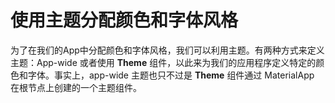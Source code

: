# 使用主题分配颜色和字体风格

为了在我们的App中分配颜色和字体风格，我们可以利用主题。有两种方式来定义主题：App-wide 或者使用 **Theme** 组件，以此来为我们的应用程序定义特定的颜色和字体。事实上，app-wide 主题也只不过是 **Theme** 组件通过 MaterialApp 在根节点上创建的一个主题组件。

